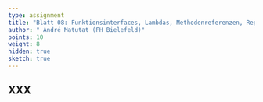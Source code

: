 ```yaml
---
type: assignment
title: "Blatt 08: Funktionsinterfaces, Lambdas, Methodenreferenzen, RegExp"
author: " André Matutat (FH Bielefeld)"
points: 10
weight: 8
hidden: true
sketch: true
---
```



## XXX
